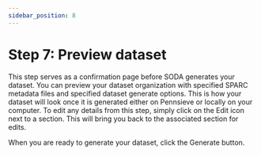 ```yaml
---
sidebar_position: 8
---
```


# Step 7: Preview dataset

This step serves as a confirmation page before SODA generates your dataset. You can preview your dataset organization with specified SPARC metadata files and specified dataset generate options. This is how your dataset will look once it is generated either on Pennsieve or locally on your computer. To edit any details from this step, simply click on the Edit icon next to a section. This will bring you back to the associated section for edits.

When you are ready to generate your dataset, click the Generate button.
